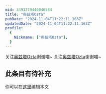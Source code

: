 ```yaml
---
mid: 3493279440046584
title: "奥兹塔Ozta"
pubDate: "2024-11-04T11:22:11.163Z"
updatedDate: "2024-11-04T11:22:11.163Z"
profile:
  {
    Nickname: ["奥兹塔Ozta"],
  }
---
```


关注[奥兹塔Ozta](https://space.bilibili.com/3493279440046584)谢谢喵~ 关注[奥兹塔Ozta](https://space.bilibili.com/3493279440046584)谢谢喵~

## 此条目有待补充
你可以在[这里](https://github.com/Yuhanawa/VTuber.ICU/edit/master/src/content/v/奥兹塔Ozta/index.md)编辑本文
